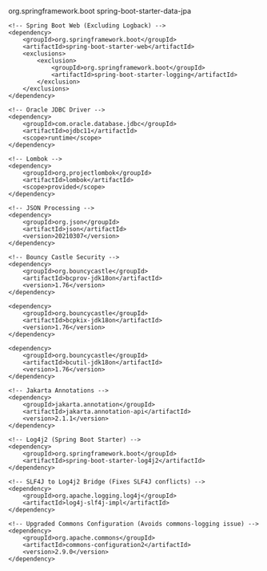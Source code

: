 <dependencies>
    <!-- Spring Boot JPA -->
    <dependency>
        <groupId>org.springframework.boot</groupId>
        <artifactId>spring-boot-starter-data-jpa</artifactId>
    </dependency>

    <!-- Spring Boot Web (Excluding Logback) -->
    <dependency>
        <groupId>org.springframework.boot</groupId>
        <artifactId>spring-boot-starter-web</artifactId>
        <exclusions>
            <exclusion>
                <groupId>org.springframework.boot</groupId>
                <artifactId>spring-boot-starter-logging</artifactId>
            </exclusion>
        </exclusions>
    </dependency>

    <!-- Oracle JDBC Driver -->
    <dependency>
        <groupId>com.oracle.database.jdbc</groupId>
        <artifactId>ojdbc11</artifactId>
        <scope>runtime</scope>
    </dependency>

    <!-- Lombok -->
    <dependency>
        <groupId>org.projectlombok</groupId>
        <artifactId>lombok</artifactId>
        <scope>provided</scope>
    </dependency>

    <!-- JSON Processing -->
    <dependency>
        <groupId>org.json</groupId>
        <artifactId>json</artifactId>
        <version>20210307</version>
    </dependency>

    <!-- Bouncy Castle Security -->
    <dependency>
        <groupId>org.bouncycastle</groupId>
        <artifactId>bcprov-jdk18on</artifactId>
        <version>1.76</version>
    </dependency>

    <dependency>
        <groupId>org.bouncycastle</groupId>
        <artifactId>bcpkix-jdk18on</artifactId>
        <version>1.76</version>
    </dependency>

    <dependency>
        <groupId>org.bouncycastle</groupId>
        <artifactId>bcutil-jdk18on</artifactId>
        <version>1.76</version>
    </dependency>

    <!-- Jakarta Annotations -->
    <dependency>
        <groupId>jakarta.annotation</groupId>
        <artifactId>jakarta.annotation-api</artifactId>
        <version>2.1.1</version>
    </dependency>

    <!-- Log4j2 (Spring Boot Starter) -->
    <dependency>
        <groupId>org.springframework.boot</groupId>
        <artifactId>spring-boot-starter-log4j2</artifactId>
    </dependency>

    <!-- SLF4J to Log4j2 Bridge (Fixes SLF4J conflicts) -->
    <dependency>
        <groupId>org.apache.logging.log4j</groupId>
        <artifactId>log4j-slf4j-impl</artifactId>
    </dependency>

    <!-- Upgraded Commons Configuration (Avoids commons-logging issue) -->
    <dependency>
        <groupId>org.apache.commons</groupId>
        <artifactId>commons-configuration2</artifactId>
        <version>2.9.0</version>
    </dependency>

</dependencies>